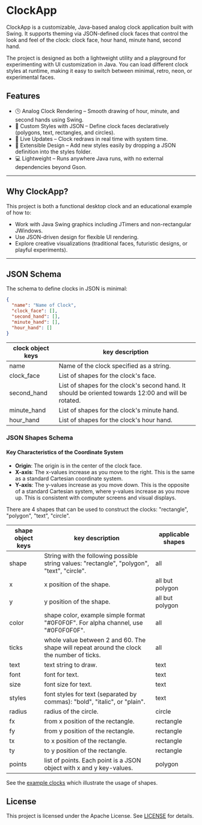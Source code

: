 # ClockApp

ClockApp is a customizable, Java-based analog clock application built with Swing.
It supports theming via JSON-defined clock faces that control the look and feel
of the clock: clock face, hour hand, minute hand, second hand.

The project is designed as both a lightweight utility and a playground for experimenting with UI customization in Java. You can load different clock styles at runtime, making it easy to switch between minimal, retro, neon, or experimental faces.
## Features
- 🕒 Analog Clock Rendering – Smooth drawing of hour, minute, and second hands using Swing.
- 🎨 Custom Styles with JSON – Define clock faces declaratively (polygons, text, rectangles, and circles).
- 🔄 Live Updates – Clock redraws in real time with system time.
- 🧩 Extensible Design – Add new styles easily by dropping a JSON definition into the styles folder.
- 💻 Lightweight – Runs anywhere Java runs, with no external dependencies beyond Gson.
---

## Why ClockApp?
This project is both a functional desktop clock and an educational example of how to:
- Work with Java Swing graphics including JTimers and non-rectangular JWindows.
- Use JSON-driven design for flexible UI rendering.
- Explore creative visualizations (traditional faces, futuristic designs, or playful experiments).
---
## JSON Schema
The schema to define clocks in JSON is minimal:
```json
{
  "name": "Name of Clock",
  "clock_face": [],
  "second_hand": [],
  "minute_hand": [],
  "hour_hand": []
}
```
| clock object keys | key description                                                                                      |
|-------------------|------------------------------------------------------------------------------------------------------|
| name              | Name of the clock specified as a string.                                                             |
| clock_face        | List of shapes for the clock's face.                                                                 |
| second_hand       | List of shapes for the clock's second hand. It should be oriented towards 12:00 and will be rotated. |
| minute_hand       | List of shapes for the clock's minute hand.                                                          |
| hour_hand         | List of shapes for the clock's hour hand.                                                            |

### JSON Shapes Schema

#### Key Characteristics of the Coordinate System
- **Origin**: The origin is in the center of the clock face.
- **X-axis**: The x-values increase as you move to the right. This is the same as a standard Cartesian coordinate system.
- **Y-axis**: The y-values increase as you move down. This is the opposite of a standard Cartesian system, where y-values
  increase as you move up. This is consistent with computer screens and visual displays.

There are 4 shapes that can be used to construct the clocks: "rectangle", "polygon", "text", "circle".

| shape object keys | key description                                                                             | applicable shapes |
|-------------------|---------------------------------------------------------------------------------------------|-------------------|
| shape             | String with the following possible string values: "rectangle", "polygon", "text", "circle". | all               |
| x                 | x position of the shape.                                                                    | all but polygon   |
| y                 | y position of the shape.                                                                    | all but polygon   |
| color             | shape color, example simple format "#0F0F0F". For alpha channel, use "#0F0F0F0F".           | all               |
| ticks             | whole value between 2 and 60. The shape will repeat around the clock the number of ticks.   | all               |
| text              | text string to draw.                                                                        | text              |
| font              | font for text.                                                                              | text              |
| size              | font size for text.                                                                         | text              |
| styles            | font styles for text (separated by commas): "bold", "italic", or "plain".                   | text              |
| radius            | radius of the circle.                                                                       | circle            |
| fx                | from x position of the rectangle.                                                           | rectangle         |
| fy                | from y position of the rectangle.                                                           | rectangle         |
| tx                | to x position of the rectangle.                                                             | rectangle         |
| ty                | to y position of the rectangle.                                                             | rectangle         |
| points            | list of points. Each point is a JSON object with x and y key-values.                        | polygon           |

See the [example clocks](./src/main/resources/json/styles/examples) which illustrate the usage of shapes.
## License

This project is licensed under the Apache License. See [LICENSE](LICENSE) for details.
